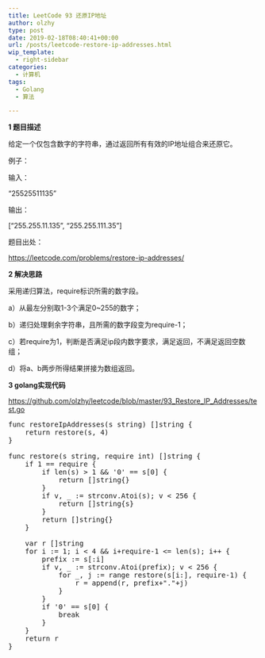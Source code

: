 ```yaml
---
title: LeetCode 93 还原IP地址
author: olzhy
type: post
date: 2019-02-18T08:40:41+00:00
url: /posts/leetcode-restore-ip-addresses.html
wip_template:
  - right-sidebar
categories:
  - 计算机
tags:
  - Golang
  - 算法

---
```

**1 题目描述**
  
给定一个仅包含数字的字符串，通过返回所有有效的IP地址组合来还原它。

例子：
  
输入：
  
&#8220;25525511135&#8221;
  
输出：
  
[&#8220;255.255.11.135&#8221;, &#8220;255.255.111.35&#8221;]

题目出处：
  
<a href="https://leetcode.com/problems/restore-ip-addresses/" target="_blank" rel="noopener">https://leetcode.com/problems/restore-ip-addresses/</a>

**2 解决思路**
  
采用递归算法，require标识所需的数字段。
  
a）从最左分别取1-3个满足0~255的数字；
  
b）递归处理剩余字符串，且所需的数字段变为require-1；
  
c）若require为1，判断是否满足ip段内数字要求，满足返回，不满足返回空数组；
  
d）将a、b两步所得结果拼接为数组返回。

**3 golang实现代码**
  
<a href="https://github.com/olzhy/leetcode/blob/master/93_Restore_IP_Addresses/test.go" target="_blank" rel="noopener">https://github.com/olzhy/leetcode/blob/master/93_Restore_IP_Addresses/test.go</a>

<pre>func restoreIpAddresses(s string) []string {
    return restore(s, 4)
}

func restore(s string, require int) []string {
    if 1 == require {
        if len(s) > 1 && '0' == s[0] {
            return []string{}
        }
        if v, _ := strconv.Atoi(s); v &lt; 256 {
            return []string{s}
        }
        return []string{}
    }

    var r []string
    for i := 1; i &lt; 4 &#038;&#038; i+require-1 &lt;= len(s); i++ {
        prefix := s[:i]
        if v, _ := strconv.Atoi(prefix); v &lt; 256 {
            for _, j := range restore(s[i:], require-1) {
                r = append(r, prefix+"."+j)
            }
        }
        if '0' == s[0] {
            break
        }
    }
    return r
}
</pre>